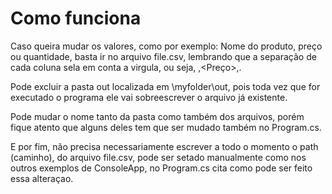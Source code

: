 ﻿# Como funciona

Caso queira mudar os valores, como por exemplo: Nome do produto, preço ou quantidade, basta ir no arquivo file.csv,
lembrando que a separação de cada coluna sela em conta a virgula, ou seja, <Nome>,<Preço>,<Quantidade>.

Pode excluir a pasta out localizada em \myfolder\out, pois toda vez que for executado o programa ele vai sobreescrever o arquivo já existente.

Pode mudar o nome tanto da pasta como também dos arquivos, porém fique atento que alguns deles tem que ser mudado também no Program.cs.

E por fim, não precisa necessariamente escrever a todo o momento o path (caminho), do arquivo file.csv, pode ser setado manualmente como nos outros
exemplos de ConsoleApp, no Program.cs cita como pode ser feito essa alteraçao.